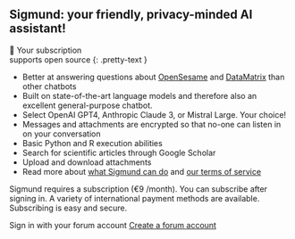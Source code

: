 ## Sigmund: your friendly, privacy-minded AI assistant!

&#128150; Your subscription<br>supports open source
{: .pretty-text }

- Better at answering questions about [OpenSesame](https://osdoc.cogsci.nl/) and [DataMatrix](https://pydatamatrix.eu) than other chatbots
- Built on state-of-the-art language models and therefore also an excellent general-purpose chatbot.
- Select OpenAI GPT4, Anthropic Claude 3, or Mistral Large. Your choice!
- Messages and attachments are encrypted so that no-one can listen in on your conversation
- Basic Python and R execution abilities
- Search for scientific articles through Google Scholar
- Upload and download attachments
- Read more about [what Sigmund can do](/about) and [our terms of service](/terms)

Sigmund requires a subscription (€9 /month). You can subscribe after signing in. A variety of international payment methods are available. Subscribing is easy and secure. 

<a id="sign-in-button" class="link-button" onclick="signin()">
    <i class="fas fa-sign-in-alt"></i> Sign in with your forum account
</a>

<a href="https://forum.cogsci.nl/entry/register" class="link-button">
    <i class="fas fa-plus-circle"></i> Create a forum account
</a>
